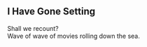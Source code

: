 I Have Gone Setting
-------------------
Shall we recount?  
Wave of wave of movies rolling down the sea.  
